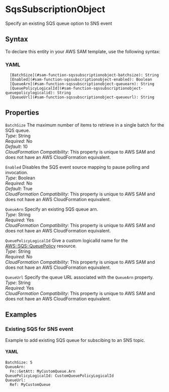 # SqsSubscriptionObject<a name="sam-property-function-sqssubscriptionobject"></a>

Specify an existing SQS queue option to SNS event

## Syntax<a name="sam-property-function-sqssubscriptionobject-syntax"></a>

To declare this entity in your AWS SAM template, use the following syntax:

### YAML<a name="sam-property-function-sqssubscriptionobject-syntax.yaml"></a>

```
  [BatchSize](#sam-function-sqssubscriptionobject-batchsize): String
  [Enabled](#sam-function-sqssubscriptionobject-enabled): Boolean
  [QueueArn](#sam-function-sqssubscriptionobject-queuearn): String
  [QueuePolicyLogicalId](#sam-function-sqssubscriptionobject-queuepolicylogicalid): String
  [QueueUrl](#sam-function-sqssubscriptionobject-queueurl): String
```

## Properties<a name="sam-property-function-sqssubscriptionobject-properties"></a>

 `BatchSize`   <a name="sam-function-sqssubscriptionobject-batchsize"></a>
The maximum number of items to retrieve in a single batch for the SQS queue\.  
*Type*: String  
*Required*: No  
*Default*: 10  
*CloudFormation Compatibility*: This property is unique to AWS SAM and does not have an AWS CloudFormation equivalent\.

 `Enabled`   <a name="sam-function-sqssubscriptionobject-enabled"></a>
Disables the SQS event source mapping to pause polling and invocation\.  
*Type*: Boolean  
*Required*: No  
*Default*: True  
*CloudFormation Compatibility*: This property is unique to AWS SAM and does not have an AWS CloudFormation equivalent\.

 `QueueArn`   <a name="sam-function-sqssubscriptionobject-queuearn"></a>
Specify an existing SQS queue arn\.  
*Type*: String  
*Required*: Yes  
*CloudFormation Compatibility*: This property is unique to AWS SAM and does not have an AWS CloudFormation equivalent\.

 `QueuePolicyLogicalId`   <a name="sam-function-sqssubscriptionobject-queuepolicylogicalid"></a>
Give a custom logicalId name for the [AWS::SQS::QueuePolicy](https://docs.aws.amazon.com/AWSCloudFormation/latest/UserGuide/aws-resource-sqs-queuepolicy.html) resource\.  
*Type*: String  
*Required*: No  
*CloudFormation Compatibility*: This property is unique to AWS SAM and does not have an AWS CloudFormation equivalent\.

 `QueueUrl`   <a name="sam-function-sqssubscriptionobject-queueurl"></a>
Specify the queue URL associated with the `QueueArn` property\.  
*Type*: String  
*Required*: Yes  
*CloudFormation Compatibility*: This property is unique to AWS SAM and does not have an AWS CloudFormation equivalent\.

## Examples<a name="sam-property-function-sqssubscriptionobject--examples"></a>

### Existing SQS for SNS event<a name="sam-property-function-sqssubscriptionobject--examples--existing-sqs-for-sns-event"></a>

Example to add existing SQS queue for subscibing to an SNS topic\.

#### YAML<a name="sam-property-function-sqssubscriptionobject--examples--existing-sqs-for-sns-event--yaml"></a>

```
BatchSize: 5
QueueArn:
  Fn::GetAtt: MyCustomQueue.Arn
QueuePolicyLogicalId: CustomQueuePolicyLogicalId
QueueUrl:
  Ref: MyCustomQueue
```